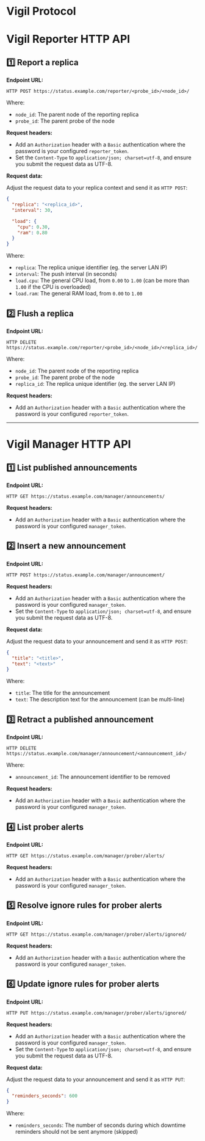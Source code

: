 Vigil Protocol
==============

# Vigil Reporter HTTP API

## 1️⃣ Report a replica

**Endpoint URL:**

`HTTP POST https://status.example.com/reporter/<probe_id>/<node_id>/`

Where:

* `node_id`: The parent node of the reporting replica
* `probe_id`: The parent probe of the node

**Request headers:**

* Add an `Authorization` header with a `Basic` authentication where the password is your configured `reporter_token`.
* Set the `Content-Type` to `application/json; charset=utf-8`, and ensure you submit the request data as UTF-8.

**Request data:**

Adjust the request data to your replica context and send it as `HTTP POST`:

```json
{
  "replica": "<replica_id>",
  "interval": 30,

  "load": {
    "cpu": 0.30,
    "ram": 0.80
  }
}
```

Where:

* `replica`: The replica unique identifier (eg. the server LAN IP)
* `interval`: The push interval (in seconds)
* `load.cpu`: The general CPU load, from `0.00` to `1.00` (can be more than `1.00` if the CPU is overloaded)
* `load.ram`: The general RAM load, from `0.00` to `1.00`

## 2️⃣ Flush a replica

**Endpoint URL:**

`HTTP DELETE https://status.example.com/reporter/<probe_id>/<node_id>/<replica_id>/`

Where:

* `node_id`: The parent node of the reporting replica
* `probe_id`: The parent probe of the node
* `replica_id`: The replica unique identifier (eg. the server LAN IP)

**Request headers:**

* Add an `Authorization` header with a `Basic` authentication where the password is your configured `reporter_token`.

---

# Vigil Manager HTTP API

## 1️⃣ List published announcements

**Endpoint URL:**

`HTTP GET https://status.example.com/manager/announcements/`

**Request headers:**

* Add an `Authorization` header with a `Basic` authentication where the password is your configured `manager_token`.

## 2️⃣ Insert a new announcement

**Endpoint URL:**

`HTTP POST https://status.example.com/manager/announcement/`

**Request headers:**

* Add an `Authorization` header with a `Basic` authentication where the password is your configured `manager_token`.
* Set the `Content-Type` to `application/json; charset=utf-8`, and ensure you submit the request data as UTF-8.

**Request data:**

Adjust the request data to your announcement and send it as `HTTP POST`:

```json
{
  "title": "<title>",
  "text": "<text>"
}
```

Where:

* `title`: The title for the announcement
* `text`: The description text for the announcement (can be multi-line)

## 3️⃣ Retract a published announcement

**Endpoint URL:**

`HTTP DELETE https://status.example.com/manager/announcement/<announcement_id>/`

Where:

* `announcement_id`: The announcement identifier to be removed

**Request headers:**

* Add an `Authorization` header with a `Basic` authentication where the password is your configured `manager_token`.

## 4️⃣ List prober alerts

**Endpoint URL:**

`HTTP GET https://status.example.com/manager/prober/alerts/`

**Request headers:**

* Add an `Authorization` header with a `Basic` authentication where the password is your configured `manager_token`.

## 5️⃣ Resolve ignore rules for prober alerts

**Endpoint URL:**

`HTTP GET https://status.example.com/manager/prober/alerts/ignored/`

**Request headers:**

* Add an `Authorization` header with a `Basic` authentication where the password is your configured `manager_token`.

## 6️⃣ Update ignore rules for prober alerts

**Endpoint URL:**

`HTTP PUT https://status.example.com/manager/prober/alerts/ignored/`

**Request headers:**

* Add an `Authorization` header with a `Basic` authentication where the password is your configured `manager_token`.
* Set the `Content-Type` to `application/json; charset=utf-8`, and ensure you submit the request data as UTF-8.

**Request data:**

Adjust the request data to your announcement and send it as `HTTP PUT`:

```json
{
  "reminders_seconds": 600
}
```

Where:

* `reminders_seconds`: The number of seconds during which downtime reminders should not be sent anymore (skipped)
